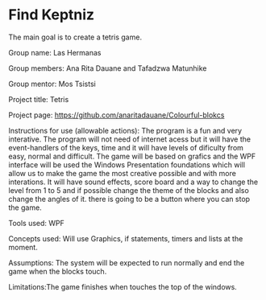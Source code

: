 # Find Keptniz
The main goal is to create  a tetris game.

Group name: Las Hermanas 

Group members: Ana Rita Dauane and Tafadzwa Matunhike

Group mentor: Mos Tsistsi

Project title: Tetris

Project page: https://github.com/anaritadauane/Colourful-blokcs

Instructions for use (allowable actions): The program is a fun and very interative. The program will not need of internet acess but it will have the event-handlers of the keys, time and it will have levels of dificulty from easy, normal and difficult. The game will be based on grafics and the WPF interface will be used the Windows Presentation foundations which will allow us to make the game the most creative possible and with more interations. It will have sound effects, score board and a way to change the level from 1 to 5 and if possible change the theme of the blocks and also change the angles of it. there is going to be a button where you can stop the game. 

Tools used: WPF

Concepts used: Will   use Graphics, if statements, timers and lists at the moment.

Assumptions: The system will be expected to run normally and end the game when the blocks touch.

Limitations:The game finishes when touches the top of the windows.
